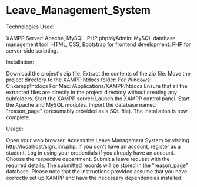 # Leave_Management_System

Technologies Used:

XAMPP Server: Apache, MySQL.
PHP phpMyAdmin: MySQL database management tool.
HTML, CSS, Bootstrap for frontend development.
PHP for server-side scripting.

Installation:

Download the project's zip file.
Extract the contents of the zip file.
Move the project directory to the XAMPP htdocs folder:
For Windows: C:\xampp\htdocs
For Mac: /Applications/XAMPP/htdocs
Ensure that all the extracted files are directly in the project directory without creating any subfolders.
Start the XAMPP server:
Launch the XAMPP control panel.
Start the Apache and MySQL modules.
Import the database named "reason_page" (presumably provided as a SQL file).
The installation is now complete.

Usage:

Open your web browser.
Access the Leave Management System by visiting http://localhost/sign_inn.php.
If you don't have an account, register as a student.
Log in using your credentials if you already have an account.
Choose the respective department.
Submit a leave request with the required details.
The submitted records will be stored in the "reason_page" database.
Please note that the instructions provided assume that you have correctly set up XAMPP and have the necessary dependencies installed. 
